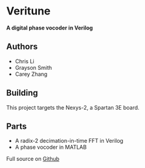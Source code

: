 # Veritune

__A digital phase vocoder in Verilog__

## Authors
* Chris Li
* Grayson Smith
* Carey Zhang

## Building
This project targets the Nexys-2, a Spartan 3E board.

## Parts
* A radix-2 decimation-in-time FFT in Verilog
* A phase vocoder in MATLAB

Full source on [Github](https://github.com/unregistered/veritune)